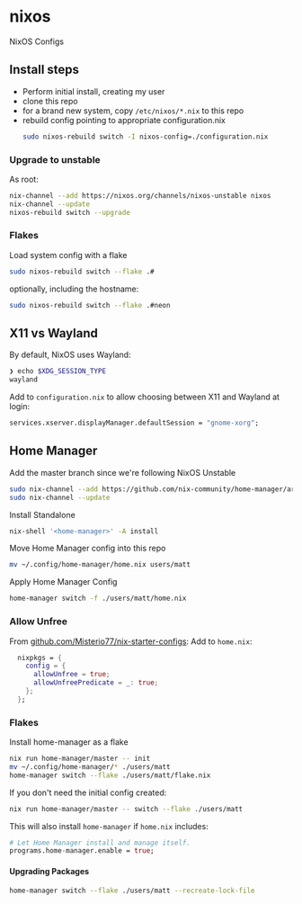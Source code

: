 # nixos
NixOS Configs

## Install steps

- Perform initial install, creating my user
- clone this repo
- for a brand new system, copy `/etc/nixos/*.nix` to this repo
- rebuild config pointing to appropriate configuration.nix
  ```sh
  sudo nixos-rebuild switch -I nixos-config=./configuration.nix
  ```

### Upgrade to unstable

As root:
```sh
nix-channel --add https://nixos.org/channels/nixos-unstable nixos
nix-channel --update
nixos-rebuild switch --upgrade
```

### Flakes

Load system config with a flake
```sh
sudo nixos-rebuild switch --flake .#
```
optionally, including the hostname:
```sh
sudo nixos-rebuild switch --flake .#neon
```

## X11 vs Wayland

By default, NixOS uses Wayland:
```sh
❯ echo $XDG_SESSION_TYPE
wayland
```

Add to `configuration.nix` to allow choosing between X11 and Wayland at login:
```nix
services.xserver.displayManager.defaultSession = "gnome-xorg";
```

## Home Manager

Add the master branch since we're following NixOS Unstable
```sh
sudo nix-channel --add https://github.com/nix-community/home-manager/archive/master.tar.gz home-manager
sudo nix-channel --update
```

Install Standalone
```sh
nix-shell '<home-manager>' -A install
```

Move Home Manager config into this repo
```sh
mv ~/.config/home-manager/home.nix users/matt
```

Apply Home Manager Config
```sh
home-manager switch -f ./users/matt/home.nix
```

### Allow Unfree

From [github.com/Misterio77/nix-starter-configs](https://github.com/Misterio77/nix-starter-configs/blob/972935c1b35d8b92476e26b0e63a044d191d49c3/minimal/home-manager/home.nix#L19):
Add to `home.nix`:
```nix
  nixpkgs = {
    config = {
      allowUnfree = true;
      allowUnfreePredicate = _: true;
    };
  };
```

### Flakes

Install home-manager as a flake
```sh
nix run home-manager/master -- init
mv ~/.config/home-manager/* ./users/matt
home-manager switch --flake ./users/matt/flake.nix
```

If you don't need the initial config created:
```sh
nix run home-manager/master -- switch --flake ./users/matt
```
This will also install `home-manager` if `home.nix` includes:
```nix
# Let Home Manager install and manage itself.
programs.home-manager.enable = true;
```

#### Upgrading Packages

```sh
home-manager switch --flake ./users/matt --recreate-lock-file
```
